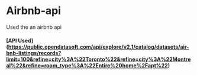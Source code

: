# Airbnb-api
Used the an airbnb api

#### [API Used] (https://public.opendatasoft.com/api/explore/v2.1/catalog/datasets/air-bnb-listings/records?limit=100&refine=city%3A%22Toronto%22&refine=city%3A%22Montreal%22&refine=room_type%3A%22Entire%20home%2Fapt%22)
